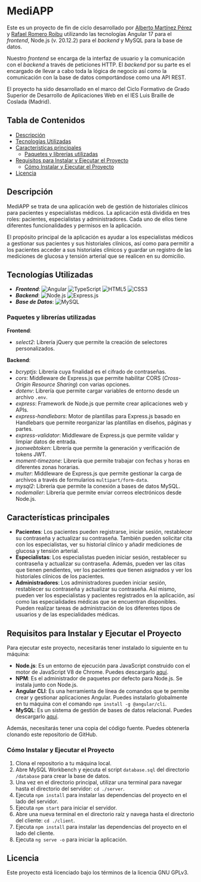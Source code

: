# MediAPP

Este es un proyecto de fin de ciclo desarrollado por 
[Alberto Martínez Pérez](https://github.com/BertoMP)
y [Rafael Romero Roibu](https://github.com/romraf) utilizando las tecnologías
Angular 17 para el _frontend_, Node.js (v. 20.12.2) para el _backend_ 
y MySQL para la base de datos.

Nuestro _frontend_ se encarga de la interfaz de usuario y la comunicación con el 
_backend_ a través de peticiones HTTP. El _backend_ por su parte es el encargado 
de llevar a cabo toda la lógica de negocio así como la comunicación con la base 
de datos comportándose como una API REST.

El proyecto ha sido desarrollado en el marco del Ciclo Formativo de Grado Superior
de Desarrollo de Aplicaciones Web en el IES Luis Braille de Coslada (Madrid).

## Tabla de Contenidos

- [Descripción](#descripción)
- [Tecnologías Utilizadas](#tecnologías-utilizadas)
- [Características principales](#características-principales)
  - [Paquetes y librerías utilizadas](#paquetes-y-librerías-utilizadas)
- [Requisitos para Instalar y Ejecutar el Proyecto](#requisitos-para-instalar-y-ejecutar-el-proyecto)
  - [Cómo Instalar y Ejecutar el Proyecto](#cómo-instalar-y-ejecutar-el-proyecto)
- [Licencia](#licencia)

## Descripción

MediAPP se trata de una aplicación web de gestión de historiales clínicos
para pacientes y especialistas médicos. La aplicación está dividida en tres
roles: pacientes, especialistas y administradores. Cada uno de ellos tiene
diferentes funcionalidades y permisos en la aplicación.

El propósito principal de la aplicación es ayudar a los especialistas médicos 
a gestionar sus pacientes y sus historiales clínicos, así como para permitir a los
pacientes acceder a sus historiales clínicos y guardar un registro de las
mediciones de glucosa y tensión arterial que se realicen en su domicilio.

## Tecnologías Utilizadas

* ___Frontend___: ![Angular](https://img.shields.io/badge/-Angular-DD0031?style=flat&logo=angular) 
![TypeScript](https://img.shields.io/badge/-TypeScript-007ACC?style=flat&logo=typescript)
![HTML5](https://img.shields.io/badge/-HTML5-E34F26?style=flat&logo=html5&logoColor=white)
![CSS3](https://img.shields.io/badge/-CSS3-1572B6?style=flat&logo=css3)
* ___Backend___: ![Node.js](https://img.shields.io/badge/-Node.js-339933?style=flat&logo=node.js&logoColor=white) 
![Express.js](https://img.shields.io/badge/-Express.js-404D59?style=flat)
* ___Base de Datos___: ![MySQL](https://img.shields.io/badge/-MySQL-4479A1?style=flat&logo=mysql&logoColor=white)

### Paquetes y librerías utilizadas

__Frontend__:
- _select2_: Librería jQuery que permite la creación de selectores personalizados.

__Backend__:
- _bcryptjs_: Librería cuya finalidad es el cifrado de contraseñas.
- _cors_: Middleware de Express.js que permite habilitar CORS 
(_Cross-Origin Resource Sharing_) con varias opciones.
- _dotenv_: Librería que permite cargar variables de entorno desde un 
archivo `.env`. 
- _express_: Framework de Node.js que permite crear aplicaciones web y APIs.
- _express-handlebars_: Motor de plantillas para Express.js basado en Handlebars
que permite reorganizar las plantillas en diseños, páginas y partes.
- _express-validator_: Middleware de Express.js que permite validar y limpiar
datos de entrada.
- _jsonwebtoken_: Librería que permite la generación y verificación de tokens 
JWT.
- _moment-timezone_: Librería que permite trabajar con fechas y horas en diferentes
zonas horarias.
- _multer_: Middleware de Express.js que permite gestionar la carga de archivos
a través de formularios `multipart/form-data`.
- _mysql2_: Librería que permite la conexión a bases de datos MySQL.
- _nodemailer_: Librería que permite enviar correos electrónicos desde Node.js.

## Características principales

- __Pacientes__: Los pacientes pueden registrarse, iniciar sesión, 
restablecer su contraseña y actualizar su contraseña. También pueden solicitar 
cita con los especialistas, ver su historial clínico y añadir mediciones de
glucosa y tensión arterial.
- __Especialistas__: Los especialistas pueden iniciar sesión, restablecer su
contraseña y actualizar su contraseña. Además, pueden ver las citas que tienen
pendientes, ver los pacientes que tienen asignados y ver los historiales clínicos
de los pacientes.
- __Administradores__: Los administradores pueden iniciar sesión, restablecer su
contraseña y actualizar su contraseña. Así mismo, pueden ver los especialistas y
pacientes registrados en la aplicación, así como las especialidades médicas
que se encuentran disponibles. Pueden realizar tareas de administración de los
diferentes tipos de usuarios y de las especialidades médicas.

## Requisitos para Instalar y Ejecutar el Proyecto

Para ejecutar este proyecto, necesitarás tener instalado lo siguiente en tu máquina:

- __Node.js__: Es un entorno de ejecución para JavaScript construido con el motor 
de JavaScript V8 de Chrome. Puedes descargarlo [aquí](https://nodejs.org/es/download/).
- __NPM__: Es el administrador de paquetes por defecto para Node.js. 
Se instala junto con Node.js.
- __Angular CLI__: Es una herramienta de línea de comandos que te 
permite crear y gestionar aplicaciones Angular. Puedes instalarlo 
globalmente en tu máquina con el comando `npm install -g @angular/cli`.
- __MySQL__: Es un sistema de gestión de bases de datos relacional. Puedes 
descargarlo [aquí](https://dev.mysql.com/downloads/installer/).

Además, necesitarás tener una copia del código fuente. Puedes obtenerla clonando este repositorio de GitHub.

### Cómo Instalar y Ejecutar el Proyecto

1. Clona el repositorio a tu máquina local.
2. Abre MySQL Workbench y ejecuta el script `database.sql` del directorio
`/database` para crear la base de datos.
3. Una vez en el directorio principal, utilizar una terminal para navegar hasta el directorio del 
servidor: `cd ./server`.
4. Ejecuta `npm install` para instalar las dependencias del proyecto en el lado
del servidor.
5. Ejecuta `npm start` para iniciar el servidor.
6. Abre una nueva terminal en el directorio raíz y navega hasta el directorio 
del cliente: `cd ./client`.
7. Ejecuta `npm install` para instalar las dependencias del proyecto en el lado
del cliente.
8. Ejecuta `ng serve -o` para iniciar la aplicación.

## Licencia

Este proyecto está licenciado bajo los términos de la licencia GNU GPLv3.
